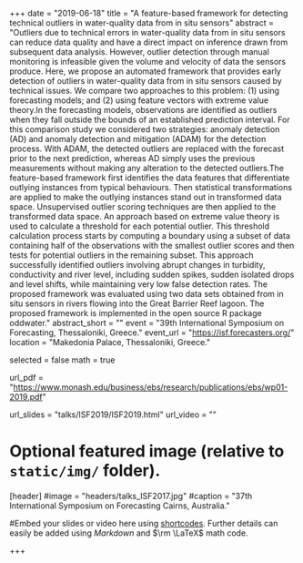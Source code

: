 +++
date = "2019-06-18"
title = "A feature-based framework for detecting technical outliers in water-quality data from in situ sensors"
abstract = "Outliers due to technical errors in water-quality data from in situ sensors can reduce data quality and have a direct impact on inference drawn from subsequent data analysis. However, outlier detection through manual monitoring is infeasible given the volume and velocity of data the sensors produce. Here, we propose an automated framework that provides early detection of outliers in water-quality data from in situ sensors caused by technical issues. We compare two approaches to this problem: (1) using forecasting models; and (2) using feature vectors with extreme value theory.In the forecasting models, observations are identified as outliers when they fall outside the bounds of an established prediction interval. For this comparison study we considered two strategies: anomaly detection (AD) and anomaly detection and mitigation (ADAM) for the detection process. With ADAM, the detected outliers are replaced with the forecast prior to the next prediction, whereas AD simply uses the previous measurements without making any alteration to the detected outliers.The feature-based framework first identifies the data features that differentiate outlying instances from typical behaviours. Then statistical transformations are applied to make the outlying instances stand out in transformed data space. Unsupervised outlier scoring techniques are then applied to the transformed data space. An approach based on extreme value theory is used to calculate a threshold for each potential outlier. This threshold calculation process starts by computing a boundary using a subset of data containing half of the observations with the smallest outlier scores and then tests for potential outliers in the remaining subset. This approach successfully identified outliers involving abrupt changes in turbidity, conductivity and river level, including sudden spikes, sudden isolated drops and level shifts, while maintaining very low false detection rates. The proposed framework was evaluated using  two data sets obtained from in situ sensors in rivers flowing into the Great Barrier Reef lagoon. The proposed framework is implemented in the open source R package oddwater."
abstract_short = ""
event = "39th International Symposium on Forecasting, Thessaloniki, Greece."
event_url = "https://isf.forecasters.org/"
location = "Makedonia Palace, Thessaloniki, Greece."


selected = false
math = true

url_pdf = "https://www.monash.edu/business/ebs/research/publications/ebs/wp01-2019.pdf"

url_slides = "talks/ISF2019/ISF2019.html"
url_video = ""



# Optional featured image (relative to `static/img/` folder).
[header]
#image = "headers/talks_ISF2017.jpg"
#caption = "37th International Symposium on Forecasting Cairns, Australia."


#Embed your slides or video here using [shortcodes](https://gcushen.github.io/hugo-academic-demo/post/writing-markdown-latex/). Further details can easily be added using *Markdown* and $\rm \LaTeX$ math code. 

+++



